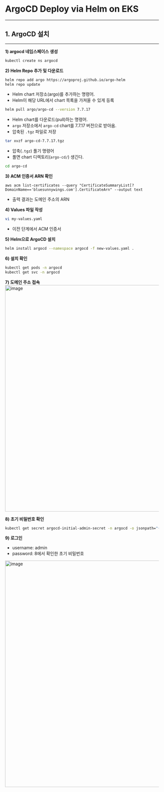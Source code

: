 # ArgoCD Deploy via Helm on EKS
---
## **1. ArgoCD 설치**

---

**1) argocd 네임스페이스 생성**

```bash
kubectl create ns argocd
```

**2) Helm Repo 추가 및 다운로드**

```bash
helm repo add argo https://argoproj.github.io/argo-helm
helm repo update
```

- Helm chart 저장소(argo)를 추가하는 명령어.
- Helm이 해당 URL에서 chart 목록을 가져올 수 있게 등록

```bash
helm pull argo/argo-cd --version 7.7.17
```

- Helm chart를 다운로드(pull)하는 명령어.
- `argo` 저장소에서 `argo-cd` chart를 7.7.17 버전으로 받아옴.
- 압축된 `.tgz` 파일로 저장

```bash
tar xvzf argo-cd-7.7.17.tgz
```

- 압축(`.tgz`) 풀기 명령어
- 풀면 chart 디렉토리(`argo-cd/`) 생긴다.

```bash
cd argo-cd
```
**3) ACM 인증서 ARN 확인**

```basg
aws acm list-certificates --query "CertificateSummaryList[?DomainName=='bluesunnywings.com'].CertificateArn" --output text
```

- 출력 결과는 도메인 주소의 ARN

**4) Values 파일 작성**

```bash
vi my-values.yaml
```

- 이전 단계에서 ACM 인증서

**5) Helm으로 ArgoCD 설치**

```bash
helm install argocd --namespace argocd -f new-values.yaml .
```

**6) 설치 확인**

```bash
kubectl get pods -n argocd
kubectl get svc -n argocd
```

**7) 도메인 주소 접속**
<img width="910" height="743" alt="image" src="https://github.com/user-attachments/assets/48517fad-0402-4401-9f5f-0ad4e56833f3" />


**8) 초기 비밀번호 확인**
```bash
kubectl get secret argocd-initial-admin-secret -n argocd -o jsonpath="{.data.password}" | base64 -d; echo
```

**9) 로그인**
- username: admin
- password: 8에서 확인한 초기 비밀번호
<img width="910" height="743" alt="image" src="https://github.com/user-attachments/assets/1138a394-c4c3-4b4d-ad70-05fac023ef57" />
